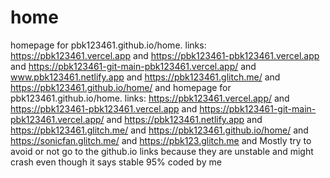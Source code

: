# home
homepage for pbk123461.github.io/home. links: https://pbk123461.vercel.app and https://pbk123461-pbk123461.vercel.app and https://pbk123461-git-main-pbk123461.vercel.app/ and www.pbk123461.netlify.app and https://pbk123461.glitch.me/ and https://pbk123461.github.io/home/ and
homepage for pbk123461.github.io/home. links: https://pbk123461.vercel.app/ and https://pbk123461-pbk123461.vercel.app and https://pbk123461-git-main-pbk123461.vercel.app/ and https://pbk123461.netlify.app and https://pbk123461.glitch.me/ and https://pbk123461.github.io/home/ and https://sonicfan.glitch.me/ and https://pbk123.glitch.me and Mostly try to avoid or not go to the github.io links because they are unstable and might crash even though it says stable 95% coded by me
